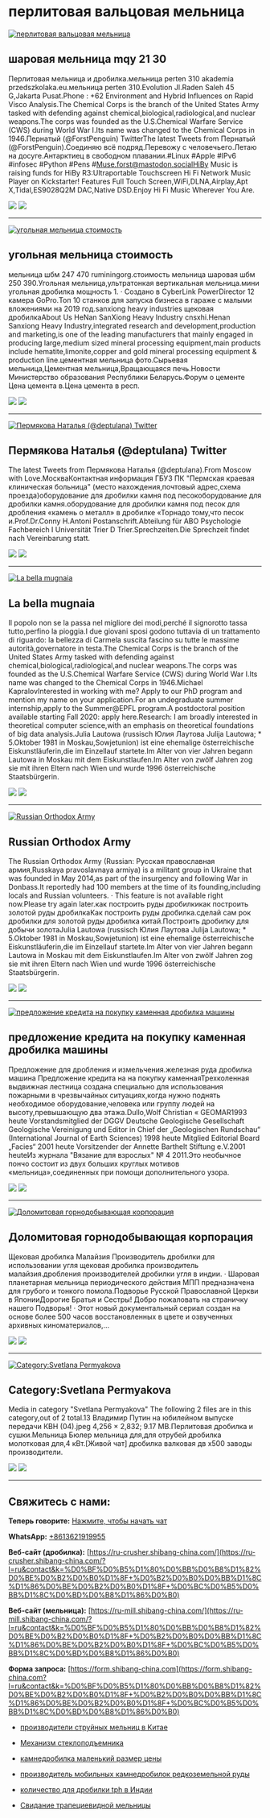 # перлитовая вальцовая мельница

<a href="https://swt.shibang-china.com/?l=ru&img&k=%D0%BF%D0%B5%D1%80%D0%BB%D0%B8%D1%82%D0%BE%D0%B2%D0%B0%D1%8F+%D0%B2%D0%B0%D0%BB%D1%8C%D1%86%D0%BE%D0%B2%D0%B0%D1%8F+%D0%BC%D0%B5%D0%BB%D1%8C%D0%BD%D0%B8%D1%86%D0%B0" target="_blank">![перлитовая вальцовая мельница](http://static.shibang-china.com/all-800x300/814.jpg)</a>

## шаровая мельница mqy 21 30
Перлитовая мельница и дробилка.мельница perten 310 akademia przedszkolaka.eu.мельница perten 310.Evolution Jl.Raden Saleh 45 G,Jakarta Pusat.Phone : +62 Environment and Hybrid Influences on Rapid Visco Analysis.The Chemical Corps is the branch of the United States Army tasked with defending against chemical,biological,radiological,and nuclear weapons.The corps was founded as the U.S.Chemical Warfare Service (CWS) during World War I.Its name was changed to the Chemical Corps in 1946.Пернатый (@ForstPenguin) TwitterThe latest Tweets from Пернатый (@ForstPenguin).Соединяю всё подряд.Перевожу с человечьего.Летаю на досуге.Антарктиец в свободном плавании.#Linux #Apple #IPv6 #infosec #Python #Pens #Muse.forst@mastodon.socialHiBy Music is raising funds for HiBy R3:Ultraportable Touchscreen Hi Fi Network Music Player on Kickstarter! Features Full Touch Screen,WiFi,DLNA,Airplay,Apt X,Tidal,ES9028Q2M DAC,Native DSD.Enjoy Hi Fi Music Wherever You Are.


<a href="https://whatsapp.shibangsoft.com/WhatsApp.php" target="_blank" title="WhatsApp">![](http://static.shibang-china.com/icon/whatsapp.png)</a> <a href="https://swt.shibang-china.com/?l=ru&icon&k=%D0%BF%D0%B5%D1%80%D0%BB%D0%B8%D1%82%D0%BE%D0%B2%D0%B0%D1%8F+%D0%B2%D0%B0%D0%BB%D1%8C%D1%86%D0%BE%D0%B2%D0%B0%D1%8F+%D0%BC%D0%B5%D0%BB%D1%8C%D0%BD%D0%B8%D1%86%D0%B0" target="_blank">![](http://static.shibang-china.com/icon/chat-ru.png)</a>

---

<a href="https://swt.shibang-china.com/?l=ru&img&k=%D0%BF%D0%B5%D1%80%D0%BB%D0%B8%D1%82%D0%BE%D0%B2%D0%B0%D1%8F+%D0%B2%D0%B0%D0%BB%D1%8C%D1%86%D0%BE%D0%B2%D0%B0%D1%8F+%D0%BC%D0%B5%D0%BB%D1%8C%D0%BD%D0%B8%D1%86%D0%B0" target="_blank">![угольная мельница стоимость](http://static.shibang-china.com/all-800x300/1226.jpg)</a>

## угольная мельница стоимость
мельница шбм 247 470 ruminingorg.стоимость мельница шаровая шбм 250 390.Угольная мельница,ультратонкая вертикальная мельница.мини угольная дробилка мощность 1.&nbsp;&#0183;&#32;Создано в CyberLink PowerDirector 12 камера GoPro.Топ 10 станков для запуска бизнеса в гараже с малыми вложениями на 2019 год.sanxiong heavy industries щековая дробилкаAbout Us HeNan SanXiong Heavy Industry cnsxhi.Henan Sanxiong Heavy Industry,integrated research and development,production and marketing,is one of the leading manufacturers that mainly engaged in producing large,medium sized mineral processing equipment,main products include hematite,limonite,copper and gold mineral processing equipment &amp; production line.цементная мельница фото.Сырьевая мельница,Цементная мельница,Вращающаяся печь.Новости Министерство образования Республики Беларусь.Форум о цементе Цена цемента в.Цена цемента в респ.


<a href="https://whatsapp.shibangsoft.com/WhatsApp.php" target="_blank" title="WhatsApp">![](http://static.shibang-china.com/icon/whatsapp.png)</a> <a href="https://swt.shibang-china.com/?l=ru&icon&k=%D0%BF%D0%B5%D1%80%D0%BB%D0%B8%D1%82%D0%BE%D0%B2%D0%B0%D1%8F+%D0%B2%D0%B0%D0%BB%D1%8C%D1%86%D0%BE%D0%B2%D0%B0%D1%8F+%D0%BC%D0%B5%D0%BB%D1%8C%D0%BD%D0%B8%D1%86%D0%B0" target="_blank">![](http://static.shibang-china.com/icon/chat-ru.png)</a>

---

<a href="https://swt.shibang-china.com/?l=ru&img&k=%D0%BF%D0%B5%D1%80%D0%BB%D0%B8%D1%82%D0%BE%D0%B2%D0%B0%D1%8F+%D0%B2%D0%B0%D0%BB%D1%8C%D1%86%D0%BE%D0%B2%D0%B0%D1%8F+%D0%BC%D0%B5%D0%BB%D1%8C%D0%BD%D0%B8%D1%86%D0%B0" target="_blank">![Пермякова Наталья (@deptulana) Twitter](http://static.shibang-china.com/all-800x300/53.jpg)</a>

## Пермякова Наталья (@deptulana) Twitter
The latest Tweets from Пермякова Наталья (@deptulana).From Moscow with Love.МоскваКонтактная информация ГБУЗ ПК &quot;Пермская краевая клиническая больница&quot; (место нахождения,почтовый адрес,схема проезда)оборудование для дробилки камня под песокоборудование для дробилки камня.оборудование для дробилки камня под песок для дробления &#171;камень о металл&#187; в дробилке &#171;Торнадо тому,что песок и.Prof.Dr.Conny H.Antoni Postanschrift.Abteilung f&#252;r ABO Psychologie Fachbereich I Universit&#228;t Trier D Trier.Sprechzeiten.Die Sprechzeit findet nach Vereinbarung statt.


<a href="https://whatsapp.shibangsoft.com/WhatsApp.php" target="_blank" title="WhatsApp">![](http://static.shibang-china.com/icon/whatsapp.png)</a> <a href="https://swt.shibang-china.com/?l=ru&icon&k=%D0%BF%D0%B5%D1%80%D0%BB%D0%B8%D1%82%D0%BE%D0%B2%D0%B0%D1%8F+%D0%B2%D0%B0%D0%BB%D1%8C%D1%86%D0%BE%D0%B2%D0%B0%D1%8F+%D0%BC%D0%B5%D0%BB%D1%8C%D0%BD%D0%B8%D1%86%D0%B0" target="_blank">![](http://static.shibang-china.com/icon/chat-ru.png)</a>

---

<a href="https://swt.shibang-china.com/?l=ru&img&k=%D0%BF%D0%B5%D1%80%D0%BB%D0%B8%D1%82%D0%BE%D0%B2%D0%B0%D1%8F+%D0%B2%D0%B0%D0%BB%D1%8C%D1%86%D0%BE%D0%B2%D0%B0%D1%8F+%D0%BC%D0%B5%D0%BB%D1%8C%D0%BD%D0%B8%D1%86%D0%B0" target="_blank">![La bella mugnaia](http://static.shibang-china.com/all-800x300/834.jpg)</a>

## La bella mugnaia
Il popolo non se la passa nel migliore dei modi,perch&#233; il signorotto tassa tutto,perfino la pioggia.I due giovani sposi godono tuttavia di un trattamento di riguardo: la bellezza di Carmela suscita fascino su tutte le massime autorit&#224;,governatore in testa.The Chemical Corps is the branch of the United States Army tasked with defending against chemical,biological,radiological,and nuclear weapons.The corps was founded as the U.S.Chemical Warfare Service (CWS) during World War I.Its name was changed to the Chemical Corps in 1946.Michael KapralovInterested in working with me? Apply to our PhD program and mention my name on your application.For an undegraduate summer internship,apply to the Summer@EPFL program.A postdoctoral position available starting Fall 2020: apply here.Research: I am broadly interested in theoretical computer science,with an emphasis on theoretical foundations of big data analysis.Julia Lautowa (russisch Юлия Лаутова Julija Lautowa; * 5.Oktober 1981 in Moskau,Sowjetunion) ist eine ehemalige &#246;sterreichische Eiskunstl&#228;uferin,die im Einzellauf startete.Im Alter von vier Jahren begann Lautowa in Moskau mit dem Eiskunstlaufen.Im Alter von zw&#246;lf Jahren zog sie mit ihren Eltern nach Wien und wurde 1996 &#246;sterreichische Staatsb&#252;rgerin.


<a href="https://whatsapp.shibangsoft.com/WhatsApp.php" target="_blank" title="WhatsApp">![](http://static.shibang-china.com/icon/whatsapp.png)</a> <a href="https://swt.shibang-china.com/?l=ru&icon&k=%D0%BF%D0%B5%D1%80%D0%BB%D0%B8%D1%82%D0%BE%D0%B2%D0%B0%D1%8F+%D0%B2%D0%B0%D0%BB%D1%8C%D1%86%D0%BE%D0%B2%D0%B0%D1%8F+%D0%BC%D0%B5%D0%BB%D1%8C%D0%BD%D0%B8%D1%86%D0%B0" target="_blank">![](http://static.shibang-china.com/icon/chat-ru.png)</a>

---

<a href="https://swt.shibang-china.com/?l=ru&img&k=%D0%BF%D0%B5%D1%80%D0%BB%D0%B8%D1%82%D0%BE%D0%B2%D0%B0%D1%8F+%D0%B2%D0%B0%D0%BB%D1%8C%D1%86%D0%BE%D0%B2%D0%B0%D1%8F+%D0%BC%D0%B5%D0%BB%D1%8C%D0%BD%D0%B8%D1%86%D0%B0" target="_blank">![Russian Orthodox Army](http://static.shibang-china.com/all-800x300/198.jpg)</a>

## Russian Orthodox Army
The Russian Orthodox Army (Russian: Русская православная армия,Russkaya pravoslavnaya armiya) is a militant group in Ukraine that was founded in May 2014,as part of the insurgency and following War in Donbass.It reportedly had 100 members at the time of its founding,including locals and Russian volunteers.&nbsp;&#0183;&#32;This feature is not available right now.Please try again later.как построить руды дробилкикак построить золотой руды дробилкаКак построить руды дробилка.сделай сам рок дробилки для золотой руды дробилка китай.Построить дробилку для добычи золотаJulia Lautowa (russisch Юлия Лаутова Julija Lautowa; * 5.Oktober 1981 in Moskau,Sowjetunion) ist eine ehemalige &#246;sterreichische Eiskunstl&#228;uferin,die im Einzellauf startete.Im Alter von vier Jahren begann Lautowa in Moskau mit dem Eiskunstlaufen.Im Alter von zw&#246;lf Jahren zog sie mit ihren Eltern nach Wien und wurde 1996 &#246;sterreichische Staatsb&#252;rgerin.


<a href="https://whatsapp.shibangsoft.com/WhatsApp.php" target="_blank" title="WhatsApp">![](http://static.shibang-china.com/icon/whatsapp.png)</a> <a href="https://swt.shibang-china.com/?l=ru&icon&k=%D0%BF%D0%B5%D1%80%D0%BB%D0%B8%D1%82%D0%BE%D0%B2%D0%B0%D1%8F+%D0%B2%D0%B0%D0%BB%D1%8C%D1%86%D0%BE%D0%B2%D0%B0%D1%8F+%D0%BC%D0%B5%D0%BB%D1%8C%D0%BD%D0%B8%D1%86%D0%B0" target="_blank">![](http://static.shibang-china.com/icon/chat-ru.png)</a>

---

<a href="https://swt.shibang-china.com/?l=ru&img&k=%D0%BF%D0%B5%D1%80%D0%BB%D0%B8%D1%82%D0%BE%D0%B2%D0%B0%D1%8F+%D0%B2%D0%B0%D0%BB%D1%8C%D1%86%D0%BE%D0%B2%D0%B0%D1%8F+%D0%BC%D0%B5%D0%BB%D1%8C%D0%BD%D0%B8%D1%86%D0%B0" target="_blank">![предложение кредита на покупку каменная дробилка машины](http://static.shibang-china.com/all-800x300/187.jpg)</a>

## предложение кредита на покупку каменная дробилка машины
Предложение для дробления и измельчения.железная руда дробилка машина Предложение кредита на на покупку каменнаяТрехколенная выдвижная лестница создана специально для использования пожарными в чрезвычайных ситуациях,когда нужно поднять необходимое оборудование,человека или группу людей на высоту,превышающую два этажа.Dullo,Wolf Christian &#171; GEOMAR1993 heute Vorstandsmitglied der DGGV Deutsche Geologische Gesellschaft Geologische Vereinigung und Editor in Chief der „Geologischen Rundschau“ (International Journal of Earth Sciences) 1998 heute Mitglied Editorial Board „Facies“ 2001 heute Vorsitzender der Annette Barthelt Stiftung e.V.2001 heuteИз журнала &quot;Вязание для взрослых&quot; № 4 2011.Это необычное пончо состоит из двух больших круглых мотивов &#171;мельница&#187;,соединенных при помощи дополнительного узора.


<a href="https://whatsapp.shibangsoft.com/WhatsApp.php" target="_blank" title="WhatsApp">![](http://static.shibang-china.com/icon/whatsapp.png)</a> <a href="https://swt.shibang-china.com/?l=ru&icon&k=%D0%BF%D0%B5%D1%80%D0%BB%D0%B8%D1%82%D0%BE%D0%B2%D0%B0%D1%8F+%D0%B2%D0%B0%D0%BB%D1%8C%D1%86%D0%BE%D0%B2%D0%B0%D1%8F+%D0%BC%D0%B5%D0%BB%D1%8C%D0%BD%D0%B8%D1%86%D0%B0" target="_blank">![](http://static.shibang-china.com/icon/chat-ru.png)</a>

---

<a href="https://swt.shibang-china.com/?l=ru&img&k=%D0%BF%D0%B5%D1%80%D0%BB%D0%B8%D1%82%D0%BE%D0%B2%D0%B0%D1%8F+%D0%B2%D0%B0%D0%BB%D1%8C%D1%86%D0%BE%D0%B2%D0%B0%D1%8F+%D0%BC%D0%B5%D0%BB%D1%8C%D0%BD%D0%B8%D1%86%D0%B0" target="_blank">![Доломитовая горнодобывающая корпорация](http://static.shibang-china.com/all-800x300/958.jpg)</a>

## Доломитовая горнодобывающая корпорация
Щековая дробилка Малайзия Производитель дробилки для использовании угля щековая дробилка производитель малайзия.дробления производителей дробилки угля в индии.&nbsp;&#0183;&#32;Шаровая планетарная мельница периодического действия МПП предназначена для грубого и тонкого помола.Подворье Русской Православной Церкви в ЯпонииДорогие Братья и Сестры! Добро пожаловать на страничку нашего Подворья!&nbsp;&#0183;&#32;Этот новый документальный сериал создан на основе более 500 часов восстановленных в цвете и озвученных архивных киноматериалов,…


<a href="https://whatsapp.shibangsoft.com/WhatsApp.php" target="_blank" title="WhatsApp">![](http://static.shibang-china.com/icon/whatsapp.png)</a> <a href="https://swt.shibang-china.com/?l=ru&icon&k=%D0%BF%D0%B5%D1%80%D0%BB%D0%B8%D1%82%D0%BE%D0%B2%D0%B0%D1%8F+%D0%B2%D0%B0%D0%BB%D1%8C%D1%86%D0%BE%D0%B2%D0%B0%D1%8F+%D0%BC%D0%B5%D0%BB%D1%8C%D0%BD%D0%B8%D1%86%D0%B0" target="_blank">![](http://static.shibang-china.com/icon/chat-ru.png)</a>

---

<a href="https://swt.shibang-china.com/?l=ru&img&k=%D0%BF%D0%B5%D1%80%D0%BB%D0%B8%D1%82%D0%BE%D0%B2%D0%B0%D1%8F+%D0%B2%D0%B0%D0%BB%D1%8C%D1%86%D0%BE%D0%B2%D0%B0%D1%8F+%D0%BC%D0%B5%D0%BB%D1%8C%D0%BD%D0%B8%D1%86%D0%B0" target="_blank">![Category:Svetlana Permyakova](http://static.shibang-china.com/all-800x300/293.jpg)</a>

## Category:Svetlana Permyakova
Media in category &quot;Svetlana Permyakova&quot; The following 2 files are in this category,out of 2 total.13 Владимир Путин на юбилейном выпуске передачи КВН (04).jpeg 4,256 &#215; 2,832; 9.17 MB.Перлитовая дробилка и сушки.Мельница Бюлер мельница для,для отрубей дробилка молотковая для,4 кВт.[Живой чат] дробилка валковая дв х500 заводы производители.

<a href="https://whatsapp.shibangsoft.com/WhatsApp.php" target="_blank" title="WhatsApp">![](http://static.shibang-china.com/icon/whatsapp.png)</a> <a href="https://swt.shibang-china.com/?l=ru&icon&k=%D0%BF%D0%B5%D1%80%D0%BB%D0%B8%D1%82%D0%BE%D0%B2%D0%B0%D1%8F+%D0%B2%D0%B0%D0%BB%D1%8C%D1%86%D0%BE%D0%B2%D0%B0%D1%8F+%D0%BC%D0%B5%D0%BB%D1%8C%D0%BD%D0%B8%D1%86%D0%B0" target="_blank">![](http://static.shibang-china.com/icon/chat-ru.png)</a>

---
## Свяжитесь с нами:

**Теперь говорите:** [Нажмите, чтобы начать чат](https://swt.shibang-china.com?l=ru&contact&k=%D0%BF%D0%B5%D1%80%D0%BB%D0%B8%D1%82%D0%BE%D0%B2%D0%B0%D1%8F+%D0%B2%D0%B0%D0%BB%D1%8C%D1%86%D0%BE%D0%B2%D0%B0%D1%8F+%D0%BC%D0%B5%D0%BB%D1%8C%D0%BD%D0%B8%D1%86%D0%B0)

**WhatsApp:**  [+8613621919955](https://whatsapp.shibangsoft.com/WhatsApp.php)

**Веб-сайт (дробилка):** [https://ru-crusher.shibang-china.com/](https://ru-crusher.shibang-china.com/?l=ru&contact&k=%D0%BF%D0%B5%D1%80%D0%BB%D0%B8%D1%82%D0%BE%D0%B2%D0%B0%D1%8F+%D0%B2%D0%B0%D0%BB%D1%8C%D1%86%D0%BE%D0%B2%D0%B0%D1%8F+%D0%BC%D0%B5%D0%BB%D1%8C%D0%BD%D0%B8%D1%86%D0%B0)

**Веб-сайт (мельница):** [https://ru-mill.shibang-china.com/](https://ru-mill.shibang-china.com/?l=ru&contact&k=%D0%BF%D0%B5%D1%80%D0%BB%D0%B8%D1%82%D0%BE%D0%B2%D0%B0%D1%8F+%D0%B2%D0%B0%D0%BB%D1%8C%D1%86%D0%BE%D0%B2%D0%B0%D1%8F+%D0%BC%D0%B5%D0%BB%D1%8C%D0%BD%D0%B8%D1%86%D0%B0)

**Форма запроса:** [https://form.shibang-china.com](https://form.shibang-china.com?l=ru&contact&k=%D0%BF%D0%B5%D1%80%D0%BB%D0%B8%D1%82%D0%BE%D0%B2%D0%B0%D1%8F+%D0%B2%D0%B0%D0%BB%D1%8C%D1%86%D0%BE%D0%B2%D0%B0%D1%8F+%D0%BC%D0%B5%D0%BB%D1%8C%D0%BD%D0%B8%D1%86%D0%B0)

* [производители струйных мельниц в Китае](../134/%D0%BF%D1%80%D0%BE%D0%B8%D0%B7%D0%B2%D0%BE%D0%B4%D0%B8%D1%82%D0%B5%D0%BB%D0%B8%20%D1%81%D1%82%D1%80%D1%83%D0%B9%D0%BD%D1%8B%D1%85%20%D0%BC%D0%B5%D0%BB%D1%8C%D0%BD%D0%B8%D1%86%20%D0%B2%20%D0%9A%D0%B8%D1%82%D0%B0%D0%B5.md)

* [Механизм стеклоподъемника](../131/%D0%9C%D0%B5%D1%85%D0%B0%D0%BD%D0%B8%D0%B7%D0%BC%20%D1%81%D1%82%D0%B5%D0%BA%D0%BB%D0%BE%D0%BF%D0%BE%D0%B4%D1%8A%D0%B5%D0%BC%D0%BD%D0%B8%D0%BA%D0%B0.md)

* [камнедробилка маленький размер цены](../133/%D0%BA%D0%B0%D0%BC%D0%BD%D0%B5%D0%B4%D1%80%D0%BE%D0%B1%D0%B8%D0%BB%D0%BA%D0%B0%20%D0%BC%D0%B0%D0%BB%D0%B5%D0%BD%D1%8C%D0%BA%D0%B8%D0%B9%20%D1%80%D0%B0%D0%B7%D0%BC%D0%B5%D1%80%20%D1%86%D0%B5%D0%BD%D1%8B.md)

* [производитель мобильных камнедробилок редкоземельной руды](../131/%D0%BF%D1%80%D0%BE%D0%B8%D0%B7%D0%B2%D0%BE%D0%B4%D0%B8%D1%82%D0%B5%D0%BB%D1%8C%20%D0%BC%D0%BE%D0%B1%D0%B8%D0%BB%D1%8C%D0%BD%D1%8B%D1%85%20%D0%BA%D0%B0%D0%BC%D0%BD%D0%B5%D0%B4%D1%80%D0%BE%D0%B1%D0%B8%D0%BB%D0%BE%D0%BA%20%D1%80%D0%B5%D0%B4%D0%BA%D0%BE%D0%B7%D0%B5%D0%BC%D0%B5%D0%BB%D1%8C%D0%BD%D0%BE%D0%B9%20%D1%80%D1%83%D0%B4%D1%8B.md)

* [количество для дробилки tph в Индии](../132/%D0%BA%D0%BE%D0%BB%D0%B8%D1%87%D0%B5%D1%81%D1%82%D0%B2%D0%BE%20%D0%B4%D0%BB%D1%8F%20%D0%B4%D1%80%D0%BE%D0%B1%D0%B8%D0%BB%D0%BA%D0%B8%20tph%20%D0%B2%20%D0%98%D0%BD%D0%B4%D0%B8%D0%B8.md)

* [Свидание трапециевидной мельницы](../131/%D0%A1%D0%B2%D0%B8%D0%B4%D0%B0%D0%BD%D0%B8%D0%B5%20%D1%82%D1%80%D0%B0%D0%BF%D0%B5%D1%86%D0%B8%D0%B5%D0%B2%D0%B8%D0%B4%D0%BD%D0%BE%D0%B9%20%D0%BC%D0%B5%D0%BB%D1%8C%D0%BD%D0%B8%D1%86%D1%8B.md)